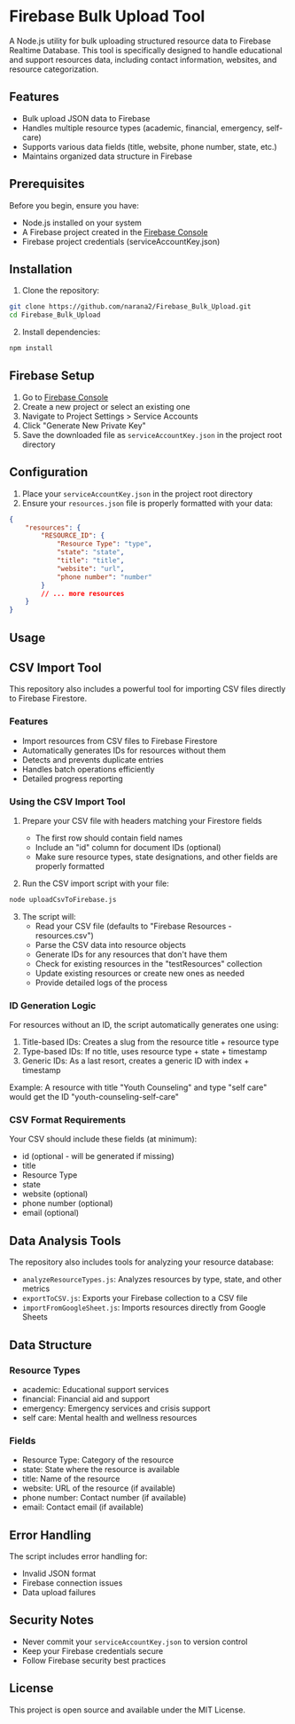# Firebase Bulk Upload Tool

A Node.js utility for bulk uploading structured resource data to Firebase Realtime Database. This tool is specifically designed to handle educational and support resources data, including contact information, websites, and resource categorization.

## Features

- Bulk upload JSON data to Firebase
- Handles multiple resource types (academic, financial, emergency, self-care)
- Supports various data fields (title, website, phone number, state, etc.)
- Maintains organized data structure in Firebase

## Prerequisites

Before you begin, ensure you have:
- Node.js installed on your system
- A Firebase project created in the [Firebase Console](https://console.firebase.google.com/)
- Firebase project credentials (serviceAccountKey.json)

## Installation

1. Clone the repository:
```bash
git clone https://github.com/narana2/Firebase_Bulk_Upload.git
cd Firebase_Bulk_Upload
```

2. Install dependencies:
```bash
npm install
```

## Firebase Setup

1. Go to [Firebase Console](https://console.firebase.google.com/)
2. Create a new project or select an existing one
3. Navigate to Project Settings > Service Accounts
4. Click "Generate New Private Key"
5. Save the downloaded file as `serviceAccountKey.json` in the project root directory

## Configuration

1. Place your `serviceAccountKey.json` in the project root directory
2. Ensure your `resources.json` file is properly formatted with your data:
```json
{
    "resources": {
        "RESOURCE_ID": {
            "Resource Type": "type",
            "state": "state",
            "title": "title",
            "website": "url",
            "phone number": "number"
        }
        // ... more resources
    }
}
```

## Usage


## CSV Import Tool

This repository also includes a powerful tool for importing CSV files directly to Firebase Firestore.

### Features

- Import resources from CSV files to Firebase Firestore
- Automatically generates IDs for resources without them
- Detects and prevents duplicate entries
- Handles batch operations efficiently
- Detailed progress reporting

### Using the CSV Import Tool

1. Prepare your CSV file with headers matching your Firestore fields
   - The first row should contain field names
   - Include an "id" column for document IDs (optional)
   - Make sure resource types, state designations, and other fields are properly formatted

2. Run the CSV import script with your file:
```bash
node uploadCsvToFirebase.js
```

3. The script will:
   - Read your CSV file (defaults to "Firebase Resources - resources.csv")
   - Parse the CSV data into resource objects
   - Generate IDs for any resources that don't have them
   - Check for existing resources in the "testResources" collection
   - Update existing resources or create new ones as needed
   - Provide detailed logs of the process

### ID Generation Logic

For resources without an ID, the script automatically generates one using:

1. Title-based IDs: Creates a slug from the resource title + resource type
2. Type-based IDs: If no title, uses resource type + state + timestamp
3. Generic IDs: As a last resort, creates a generic ID with index + timestamp

Example: A resource with title "Youth Counseling" and type "self care" would get the ID "youth-counseling-self-care"

### CSV Format Requirements

Your CSV should include these fields (at minimum):
- id (optional - will be generated if missing)
- title
- Resource Type
- state
- website (optional)
- phone number (optional)
- email (optional)

## Data Analysis Tools

The repository also includes tools for analyzing your resource database:

- `analyzeResourceTypes.js`: Analyzes resources by type, state, and other metrics
- `exportToCSV.js`: Exports your Firebase collection to a CSV file
- `importFromGoogleSheet.js`: Imports resources directly from Google Sheets

## Data Structure

### Resource Types
- academic: Educational support services
- financial: Financial aid and support
- emergency: Emergency services and crisis support
- self care: Mental health and wellness resources

### Fields
- Resource Type: Category of the resource
- state: State where the resource is available
- title: Name of the resource
- website: URL of the resource (if available)
- phone number: Contact number (if available)
- email: Contact email (if available)

## Error Handling

The script includes error handling for:
- Invalid JSON format
- Firebase connection issues
- Data upload failures


## Security Notes

- Never commit your `serviceAccountKey.json` to version control
- Keep your Firebase credentials secure
- Follow Firebase security best practices

## License

This project is open source and available under the MIT License. 